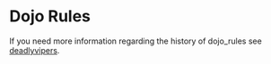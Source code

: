 Dojo Rules
==========

If you need more information regarding the history of dojo_rules see [deadlyvipers](https://github.com/deadlyvipers).
